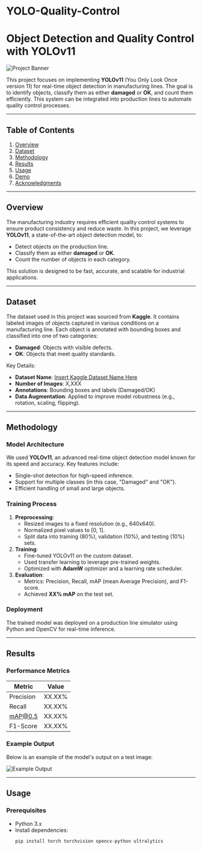 # YOLO-Quality-Control
# Object Detection and Quality Control with YOLOv11

![Project Banner]([(https://github.com/erfan3940/YOLO-Quality-Control/blob/main/screenshots/screen.png)]) <!-- Replace with your image/video thumbnail -->

This project focuses on implementing **YOLOv11** (You Only Look Once version 11) for real-time object detection in manufacturing lines. The goal is to identify objects, classify them as either **damaged** or **OK**, and count them efficiently. This system can be integrated into production lines to automate quality control processes.

---

## Table of Contents
1. [Overview](#overview)
2. [Dataset](#dataset)
3. [Methodology](#methodology)
4. [Results](#results)
5. [Usage](#usage)
6. [Demo](#demo)
7. [Acknowledgments](#acknowledgments)

---

## Overview

The manufacturing industry requires efficient quality control systems to ensure product consistency and reduce waste. In this project, we leverage **YOLOv11**, a state-of-the-art object detection model, to:

- Detect objects on the production line.
- Classify them as either **damaged** or **OK**.
- Count the number of objects in each category.

This solution is designed to be fast, accurate, and scalable for industrial applications.

---

## Dataset

The dataset used in this project was sourced from **Kaggle**. It contains labeled images of objects captured in various conditions on a manufacturing line. Each object is annotated with bounding boxes and classified into one of two categories:
- **Damaged**: Objects with visible defects.
- **OK**: Objects that meet quality standards.

Key Details:
- **Dataset Name**: [Insert Kaggle Dataset Name Here](link_to_kaggle_dataset)
- **Number of Images**: X,XXX
- **Annotations**: Bounding boxes and labels (Damaged/OK)
- **Data Augmentation**: Applied to improve model robustness (e.g., rotation, scaling, flipping).

---

## Methodology

### Model Architecture
We used **YOLOv11**, an advanced real-time object detection model known for its speed and accuracy. Key features include:
- Single-shot detection for high-speed inference.
- Support for multiple classes (in this case, "Damaged" and "OK").
- Efficient handling of small and large objects.

### Training Process
1. **Preprocessing**:
   - Resized images to a fixed resolution (e.g., 640x640).
   - Normalized pixel values to [0, 1].
   - Split data into training (80%), validation (10%), and testing (10%) sets.
2. **Training**:
   - Fine-tuned YOLOv11 on the custom dataset.
   - Used transfer learning to leverage pre-trained weights.
   - Optimized with **AdamW** optimizer and a learning rate scheduler.
3. **Evaluation**:
   - Metrics: Precision, Recall, mAP (mean Average Precision), and F1-score.
   - Achieved **XX% mAP** on the test set.

### Deployment
The trained model was deployed on a production line simulator using Python and OpenCV for real-time inference.

---

## Results

### Performance Metrics
| Metric         | Value   |
|----------------|---------|
| Precision      | XX.XX%  |
| Recall         | XX.XX%  |
| mAP@0.5        | XX.XX%  |
| F1-Score       | XX.XX%  |

### Example Output
Below is an example of the model's output on a test image:

![Example Output](path_to_example_output_image.jpg) <!-- Replace with your actual image -->

---

## Usage

### Prerequisites
- Python 3.x
- Install dependencies:
  ```bash
  pip install torch torchvision opencv-python ultralytics

